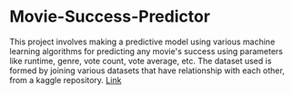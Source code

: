 # Movie-Success-Predictor
This project involves making a predictive model using various machine learning algorithms for predicting any movie's success using parameters like runtime, genre, vote count, vote average, etc. The dataset used is formed by joining various datasets that have relationship with each other, from a kaggle repository. [Link](https://www.kaggle.com/datasets/omercolakoglu/tmdb-website-movie-database)
